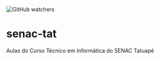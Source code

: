  ![GitHub watchers](https://img.shields.io/github/watchers/geovanimussulini/geovanimussulini)


# senac-tat
Aulas do Curso Técnico em Informática do SENAC Tatuapé
